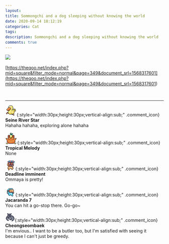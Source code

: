 ```yaml
---
layout: 
title: Sommongchi and a dog sleeping without knowing the world
date: 2020-09-14 18:12:19
categories: Cat
tags: 
description: Sommongchi and a dog sleeping without knowing the world
comments: true
---
```


![](https://blog.kakaocdn.net/dn/mMbO7/btqIvDJK3FB/tefYDOYIYx0AH6pOcTo6H1/img.gif)

[https://theqoo.net/index.php?mid=square&filter_mode=normal&page=349&document_srl=1568317601](<https://theqoo.net/index.php?mid=square&filter_mode=normal&page=349&document_srl=1568317601>)

​

* * *

![comment](/assets/character/duck.png){:style="width:30px;height:30px;vertical-align:sub;" .comment_icon} **Seine River Star**  
Hahaha hahaha, exploring alone hahaha   
  
![comment](/assets/character/bird.png){:style="width:30px;height:30px;vertical-align:sub;" .comment_icon} **Tropical Melody**  
None  
  
![comment](/assets/character/mask.png){:style="width:30px;height:30px;vertical-align:sub;" .comment_icon} **Deadline imminent**  
Ommaya is pretty!   
  
![comment](/assets/character/goggle.png){:style="width:30px;height:30px;vertical-align:sub;" .comment_icon} **Jacaranda 7**  
You can hit a go-stop there. Go-go~   
  
![comment](/assets/character/bat.png){:style="width:30px;height:30px;vertical-align:sub;" .comment_icon} **Cheongseombaek**  
I'm envious.. I want to be a butler too, but I'm satisfied with seeing it because I can't just be greedy.   
  


